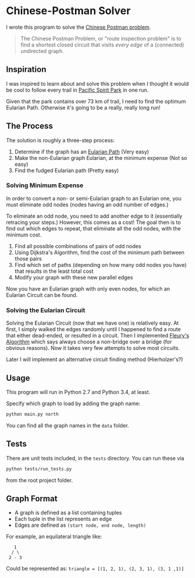 # Chinese-Postman Solver

I wrote this program to solve the
[Chinese Postman problem](http://en.wikipedia.org/wiki/Route_inspection_problem).

> The Chinese Postman Problem, or "route inspection problem"
> is to find a shortest closed circuit that visits _every edge_ of a
> (connected) undirected graph.

## Inspiration

I was inspired to learn about and solve this problem when I thought it would
be cool to follow every trail in
[Pacific Spirit Park](http://en.wikipedia.org/wiki/Pacific_Spirit_Regional_Park)
in one run.

Given that the park contains over 73 km of trail, I need to find the optimum
Eularian Path. Otherwise it's going to be a really, really long run!


## The Process

The solution is roughly a three-step process:

1. Determine if the graph has an
[Eularian Path](http://en.wikipedia.org/wiki/Eulerian_path)
    (Very easy)
2. Make the non-Eularian graph Eularian, at the minimum expense
    (Not so easy)
3. Find the fudged Eularian path
    (Pretty easy)

### Solving Minimum Expense

In order to convert a non- or semi-Eularian graph to an Eularian one,
you must eliminate odd nodes (nodes having an odd number of edges.)

To eliminate an odd node, you need to add another edge to it (essentially
retracing your steps.) However, this comes as a cost! The goal then is
to find out which edges to repeat, that eliminate all the odd nodes, with
the minimum cost.

1. Find all possible combinations of pairs of odd nodes
2. Using Dijkstra's Algorithm, find the cost of the minimum path between
those pairs
3. Find which set of paths (depending on how many odd nodes you have)
that results in the least total cost
4. Modify your graph with these new parallel edges

Now you have an Eularian graph with only even nodes, for which an Eularian
Circuit can be found.

### Solving the Eularian Circuit

Solving the Eularian Circuit (now that we have one) is relatively easy. At
first, I simply walked the edges randomly until I happened to find a route
that either dead-ended, or resulted in a circuit. Then I implemented [Fleury's
Algorithm](http://en.wikipedia.org/wiki/Eulerian_path#Fleury.27s_algorithm)
which says always choose a non-bridge over a bridge (for obvious
reasons). Now it takes very few attempts to solve most circuits.

Later I will implement an alternative circuit finding method (Hierholzer's?)

## Usage

This program will run in Python 2.7 and Python 3.4, at least.

Specify which graph to load by adding the graph name:

```bash
python main.py north
```

You can find all the graph names in the `data` folder.


## Tests

There are unit tests included, in the `tests` directory.
You can run these via

```bash
python tests/run_tests.py
```

from the root project folder.

## Graph Format

* A graph is defined as a list containing tuples
* Each tuple in the list represents an edge
* Edges are defined as `(start node, end node, length)`

For example, an equilateral triangle like:
```
   1
  / \
 2 - 3
 ```
Could be represented as:
`triangle = [(1, 2, 1), (2, 3, 1), (3, 1 ,1)]`

